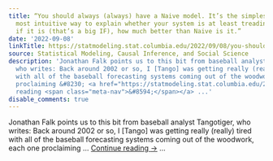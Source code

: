 ```yaml
---
title: “You should always (always) have a Naive model. It’s the simplest, cleanest,
  most intuitive way to explain whether your system is at least treading water. And
  if it is (that’s a big IF), how much better than Naive is it.”
date: '2022-09-08'
linkTitle: https://statmodeling.stat.columbia.edu/2022/09/08/you-should-always-always-have-a-naive-model-its-the-simplest-cleanest-most-intuitive-way-to-explain-whether-your-system-is-at-least-treading-water-and-if-it-is-thats-a-big-if-how-much-b/
source: Statistical Modeling, Causal Inference, and Social Science
description: 'Jonathan Falk points us to this bit from baseball analyst Tangotiger,
  who writes: Back around 2002 or so, I [Tango] was getting really (really) tired
  with all of the baseball forecasting systems coming out of the woodwork, each one
  proclaiming &#8230; <a href="https://statmodeling.stat.columbia.edu/2022/09/08/you-should-always-always-have-a-naive-model-its-the-simplest-cleanest-most-intuitive-way-to-explain-whether-your-system-is-at-least-treading-water-and-if-it-is-thats-a-big-if-how-much-b/">Continue
  reading <span class="meta-nav">&#8594;</span></a> ...'
disable_comments: true
---
```

Jonathan Falk points us to this bit from baseball analyst Tangotiger, who writes: Back around 2002 or so, I [Tango] was getting really (really) tired with all of the baseball forecasting systems coming out of the woodwork, each one proclaiming &#8230; <a href="https://statmodeling.stat.columbia.edu/2022/09/08/you-should-always-always-have-a-naive-model-its-the-simplest-cleanest-most-intuitive-way-to-explain-whether-your-system-is-at-least-treading-water-and-if-it-is-thats-a-big-if-how-much-b/">Continue reading <span class="meta-nav">&#8594;</span></a> ...